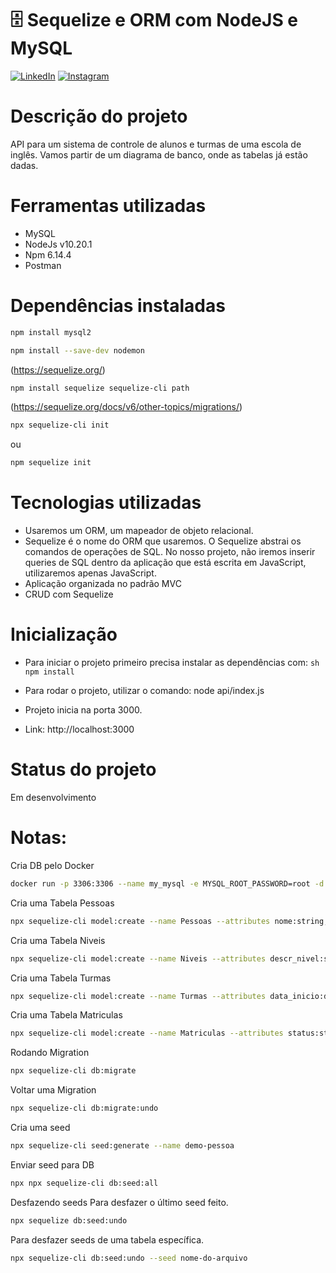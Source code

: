 # :file_cabinet: Sequelize e ORM com NodeJS e MySQL

<p>
	<a href="https://www.linkedin.com/in/fabrizio-abreu-88925587/"><img src="https://img.icons8.com/bubbles/50/000000/linkedin.png" alt="LinkedIn"/></a>
	<a href="https://www.instagram.com/fabrizioabreuu/"><img src="https://img.icons8.com/bubbles/50/000000/instagram.png" alt="Instagram"/></a>
</p>

# Descrição do projeto

API para um sistema de controle de alunos e turmas de uma escola de inglês.
Vamos partir de um diagrama de banco, onde as tabelas já estão dadas.

# Ferramentas utilizadas

- MySQL
- NodeJs v10.20.1
- Npm 6.14.4
- Postman

# Dependências instaladas

```sh
npm install mysql2
```

```sh
npm install --save-dev nodemon
```

(https://sequelize.org/)

```sh
npm install sequelize sequelize-cli path
```

(https://sequelize.org/docs/v6/other-topics/migrations/)

```sh
npx sequelize-cli init
```

ou

```sh
npm sequelize init
```

# Tecnologias utilizadas

- Usaremos um ORM, um mapeador de objeto relacional.
- Sequelize é o nome do ORM que usaremos.
  O Sequelize abstrai os comandos de operações de SQL.
  No nosso projeto, não iremos inserir queries de SQL dentro da aplicação que está escrita em JavaScript, utilizaremos apenas JavaScript.
- Aplicação organizada no padrão MVC
- CRUD com Sequelize

# Inicialização

- Para iniciar o projeto primeiro precisa instalar as dependências com: `sh npm install `
- Para rodar o projeto, utilizar o comando: node api/index.js

- Projeto inicia na porta 3000.
- Link: http://localhost:3000

# Status do projeto

Em desenvolvimento

# Notas:

Cria DB pelo Docker

```sh
docker run -p 3306:3306 --name my_mysql -e MYSQL_ROOT_PASSWORD=root -d mysql:8.0
```

Cria uma Tabela Pessoas

```sh
npx sequelize-cli model:create --name Pessoas --attributes nome:string,ativo:boolean,email:string,role:string
```

Cria uma Tabela Niveis

```sh
npx sequelize-cli model:create --name Niveis --attributes descr_nivel:string
```

Cria uma Tabela Turmas

```sh
npx sequelize-cli model:create --name Turmas --attributes data_inicio:dateonly
```

Cria uma Tabela Matriculas

```sh
npx sequelize-cli model:create --name Matriculas --attributes status:string
```

Rodando Migration

```sh
npx sequelize-cli db:migrate
```

Voltar uma Migration <!-- Este comando vai desfazer somente a última migração feita -->

```sh
npx sequelize-cli db:migrate:undo
```

Cria uma seed

```sh
npx sequelize-cli seed:generate --name demo-pessoa
```

Enviar seed para DB

```sh
npx npx sequelize-cli db:seed:all
```

Desfazendo seeds
Para desfazer o último seed feito.

```sh
npx sequelize db:seed:undo
```

Para desfazer seeds de uma tabela específica.

```sh
npx sequelize-cli db:seed:undo --seed nome-do-arquivo
```
